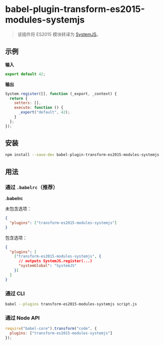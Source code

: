 # babel-plugin-transform-es2015-modules-systemjs

> 该插件将 ES2015 模块转译为 [SystemJS](https://github.com/systemjs/systemjs)。

## 示例

**输入**

```javascript
export default 42;
```

**输出**

```javascript
System.register([], function (_export, _context) {
  return {
    setters: [],
    execute: function () {
      _export("default", 42);
    }
  };
});
```

## 安装

```sh
npm install --save-dev babel-plugin-transform-es2015-modules-systemjs
```

## 用法

### 通过 `.babelrc`（推荐）

**.babelrc**

未包含选项：

```json
{
  "plugins": ["transform-es2015-modules-systemjs"]
}
```

包含选项：

```json
{
  "plugins": [
    ["transform-es2015-modules-systemjs", {
      // outputs SystemJS.register(...)
      "systemGlobal": "SystemJS"
    }]
  ]
}
```

### 通过 CLI

```sh
babel --plugins transform-es2015-modules-systemjs script.js
```

### 通过 Node API

```javascript
require("babel-core").transform("code", {
  plugins: ["transform-es2015-modules-systemjs"]
});
```
